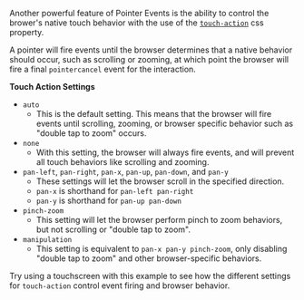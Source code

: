 Another powerful feature of Pointer Events is the ability to control the brower's native touch behavior with the use of the [`touch-action`](https://developer.mozilla.org/en-US/docs/Web/CSS/touch-action) css property.

A pointer will fire events until the browser determines that a native behavior should occur, such as scrolling or zooming, at which point the browser will fire a final `pointercancel` event for the interaction.

**Touch Action Settings**

* `auto`
  * This is the default setting. This means that the browser will fire events until scrolling, zooming, or browser specific behavior such as "double tap to zoom" occurs.
* `none`
  * With this setting, the browser will always fire events, and will prevent all touch behaviors like scrolling and zooming.
* `pan-left`, `pan-right`, `pan-x`, `pan-up`, `pan-down`, and `pan-y`
  * These settings will let the browser scroll in the specified direction.
  * `pan-x` is shorthand for `pan-left pan-right`
  * `pan-y` is shorthand for `pan-up pan-down`
* `pinch-zoom`
  * This setting will let the browser perform pinch to zoom behaviors, but not scrolling or "double tap to zoom".
* `manipulation`
  * This setting is equivalent to `pan-x pan-y pinch-zoom`, only disabling "double tap to zoom" and other browser-specific behaviors.

Try using a touchscreen with this example to see how the different settings for `touch-action` control event firing and browser behavior.
